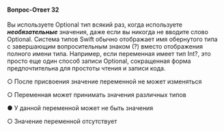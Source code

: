 
#### Вопрос-Ответ 32
Вы используете Optional тип всякий раз, когда используете ***необязательные*** значения, 
даже если вы никогда не вводите слово Optional. Система типов Swift обычно отображает 
имя обернутого типа с завершающим вопросительным знаком (?) вместо отображения полного имени типа. 
Например, если переменная имеет тип Int?, это просто еще один способ записи Optional<Int>, 
сокращенная форма предпочтительна для простоты чтения и записи кода.



○ После присвоения значение переменной не может изменяться

○ Переменная может принимать значения различных типов

● У данной переменной может не быть значения

○ Значение переменной отсутствует





